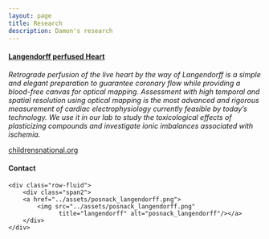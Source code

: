 ```yaml
---
layout: page
title: Research
description: Damon's research
---
```




#### <u>Langendorff perfused Heart</u>
*Retrograde perfusion of the live heart by the way of Langendorff is a simple and elegant preparation to guarantee coronary flow while providing a blood-free canvas for optical mapping. Assessment with high temporal and spatial resolution using optical mapping is the most advanced and rigorous measurement of cardiac electrophysiology currently feasible by today’s technology. We use it in our lab to study the toxicological effects of plasticizing compounds and investigate ionic imbalances associated with ischemia.*

[childrensnational.org](https://childrensnational.org/research-and-education/sheikh-zayed/research-laboratories/nikki-posnack/research#tab-2)

<div class="container">
<h4><a name="contact"></a>Contact</h4>

    <div class="row-fluid">
        <div class="span2">
        <a href="../assets/posnack_langendorff.png">
            <img src="../assets/posnack_langendorff.png"
                  title="langendorff" alt="posnack_langendorff"/></a>
        </div>
    </div>
</div>

<!-- Note: this is how to write a comment in HTML. Everything in here won't show up on your webpage.-->

<!--
To increase the size of the title, use fewer # in front of the paper title.
To decrease the size of the title, use more #. 
To remove the italics, remove the * before and after the description
To remove the underline from the title, remove the <u> tags (<u> and </u>)
-->